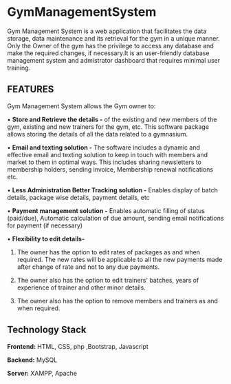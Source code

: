 # GymManagementSystem
Gym Management System is a web application that facilitates the data storage, data maintenance and its retrieval for the gym in a unique manner. Only the Owner of the gym has the privilege to access any database and make the required changes, if necessary.It is an user-friendly database management system and admistrator dashboard that requires minimal user training.

## FEATURES
Gym Management System allows the Gym owner to:

• <b>Store and Retrieve the details -</b> of the existing and new members of the gym, existing and new trainers for the gym, etc. This software package allows storing the details of all the data related to a gymnasium.

• <b>Email and texting solution -</b> The software includes a dynamic and effective email and texting solution to keep in touch with members and market to them in optimal ways. This includes sharing newsletters to membership holders, sending invoice, Membership renewal notifications etc.

• <b>Less Administration Better Tracking solution -</b> Enables display of batch details, package wise details, payment details, etc

• <b>Payment management solution -</b> Enables automatic filling of status (paid/due), Automatic calculation of due amount, sending email notifications for payment (if necessary)

• <b>Flexibility to edit details-</b>
1. The owner has the option to edit rates of packages as and when required. The new rates will be applicable to all the new payments made after change of rate and not to any due payments.

2. The owner also has the option to edit trainers' batches, years of experience of trainer and other minor details.

3. The owner also has the option to remove members and trainers as and when required.

## Technology Stack
<b>Frontend:</b> HTML, CSS, php ,Bootstrap, Javascript 

<b>Backend:</b> MySQL 

<b>Server:</b> XAMPP, Apache
